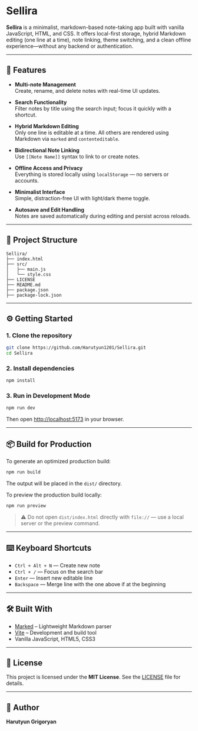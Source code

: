 # Sellira

**Sellira** is a minimalist, markdown-based note-taking app built with vanilla JavaScript, HTML, and CSS. It offers local-first storage, hybrid Markdown editing (one line at a time), note linking, theme switching, and a clean offline experience—without any backend or authentication.

---

## 🚀 Features

- **Multi-note Management**  
  Create, rename, and delete notes with real-time UI updates.

- **Search Functionality**  
  Filter notes by title using the search input; focus it quickly with a shortcut.

- **Hybrid Markdown Editing**  
  Only one line is editable at a time. All others are rendered using Markdown via `marked` and `contenteditable`.

- **Bidirectional Note Linking**  
  Use `[[Note Name]]` syntax to link to or create notes.

- **Offline Access and Privacy**  
  Everything is stored locally using `localStorage` — no servers or accounts.

- **Minimalist Interface**  
  Simple, distraction-free UI with light/dark theme toggle.

- **Autosave and Edit Handling**  
  Notes are saved automatically during editing and persist across reloads.

---

## 📁 Project Structure

```
Sellira/
├── index.html
├── src/
│   ├── main.js
│   └── style.css
├── LICENSE
├── README.md
├── package.json
├── package-lock.json

```

---

## ⚙️ Getting Started

### 1. Clone the repository

```bash
git clone https://github.com/Harutyun1201/Sellira.git
cd Sellira
```

### 2. Install dependencies

```bash
npm install
```

### 3. Run in Development Mode

```bash
npm run dev
```

Then open [http://localhost:5173](http://localhost:5173) in your browser.

---

## 📦 Build for Production

To generate an optimized production build:

```bash
npm run build
```

The output will be placed in the `dist/` directory.

To preview the production build locally:

```bash
npm run preview
```

> ⚠️ Do not open `dist/index.html` directly with `file://` — use a local server or the preview command.

---

## ⌨️ Keyboard Shortcuts

- `Ctrl + Alt + N` — Create new note  
- `Ctrl + /` — Focus on the search bar  
- `Enter` — Insert new editable line  
- `Backspace` — Merge line with the one above if at the beginning

---

## 🛠️ Built With

- [Marked](https://github.com/markedjs/marked) – Lightweight Markdown parser
- [Vite](https://vitejs.dev/) – Development and build tool
- Vanilla JavaScript, HTML5, CSS3

---

## 🧾 License

This project is licensed under the **MIT License**. See the [LICENSE](/LICENSE) file for details.

---

## 👤 Author

**Harutyun Grigoryan**
